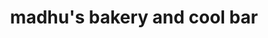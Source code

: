 ---
title: "madhu's bakery and cool bar"
url: /karunagappally/madhus-bakery-and-cool-bar/
shop: Bäckerei
---